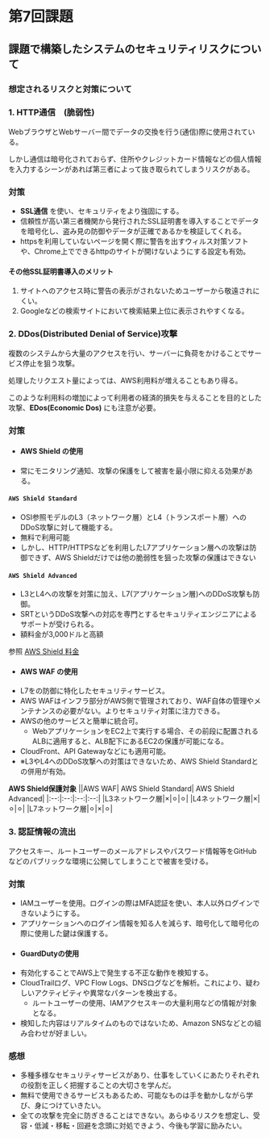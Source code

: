 # 第7回課題

## 課題で構築したシステムのセキュリティリスクについて

### 想定されるリスクと対策について

### 1. HTTP通信　(脆弱性)
WebブラウザとWebサーバー間でデータの交換を行う(通信)際に使用されている。

しかし通信は暗号化されておらず、住所やクレジットカード情報などの個人情報を入力するシーンがあれば第三者によって抜き取られてしまうリスクがある。

### __対策__

* __SSL通信__ を使い、セキュリティをより強固にする。
* 信頼性が高い第三者機関から発行されたSSL証明書を導入することでデータを暗号化し、盗み見の防御やデータが正確であるかを検証してくれる。
* httpsを利用していないページを開く際に警告を出すウィルス対策ソフトや、Chrome上でできるhttpのサイトが開けないようにする設定も有効。

#### __その他SSL証明書導入のメリット__

1. サイトへのアクセス時に警告の表示がされないためユーザーから敬遠されにくい。
2. Googleなどの検索サイトにおいて検索結果上位に表示されやすくなる。

### 2. DDos(Distributed Denial of Service)攻撃

複数のシステムから大量のアクセスを行い、サーバーに負荷をかけることでサービス停止を狙う攻撃。

処理したリクエスト量によっては、AWS利用料が増えることもあり得る。

このような利用料の増加によって利用者の経済的損失を与えることを目的とした攻撃、__EDos(Economic Dos)__ にも注意が必要。

### __対策__
* #### __AWS Shield__ の使用

* 常にモニタリング通知、攻撃の保護をして被害を最小限に抑える効果がある。

#### `AWS Shield Standard` 
	 
* OSI参照モデルのL3（ネットワーク層）とL4（トランスポート層）へのDDoS攻撃に対して機能する。
* 無料で利用可能
* しかし、HTTP/HTTPSなどを利用したL7アプリケーション層への攻撃は防御できず、AWS Shieldだけでは他の脆弱性を狙った攻撃の保護はできない

#### `AWS Shield Advanced`

* L3とL4への攻撃を対策に加え、L7(アプリケーション層)へのDDoS攻撃も防御。
* SRTというDDoS攻撃への対応を専門とするセキュリティエンジニアによるサポートが受けられる。
* 額料金が3,000ドルと高額

 参照 [AWS Shield 料金](https://aws.amazon.com/jp/shield/pricing/)

* #### __AWS WAF__ の使用
* L7をの防御に特化したセキュリティサービス。
* AWS WAFはインフラ部分がAWS側で管理されており、WAF自体の管理やメンテナンスの必要がない。よりセキュリティ対策に注力できる。
* AWSの他のサービスと簡単に統合可。
    * WebアプリケーションをEC2上で実行する場合、その前段に配置されるALBに適用すると、ALB配下にあるEC2の保護が可能になる。
* CloudFront、API Gatewayなどにも適用可能。 
* ※L3やL4へのDDoS攻撃への対策はできないため、AWS Shield Standardとの併用が有効。


__AWS Shield保護対象__
||AWS WAF| AWS Shield Standard| AWS Shield Advanced|
|:--:|:--:|:--:|:--:|
|L3ネットワーク層|×|⚪︎|⚪︎|
|L4ネットワーク層|×|⚪︎|⚪︎|
|L7ネットワーク層|⚪︎|×|⚪︎|

### 3. 認証情報の流出
アクセスキー、ルートユーザーのメールアドレスやパスワード情報等をGitHubなどのパブリックな環境に公開してしまうことで被害を受ける。

### __対策__ 
* IAMユーザーを使用。ログインの際はMFA認証を使い、本人以外ログインできないようにする。
* アプリケーションへのログイン情報を知る人を減らす、暗号化して暗号化の際に使用した鍵は保護する。
* #### GuardDutyの使用
* 有効化することでAWS上で発生する不正な動作を検知する。
* CloudTrailログ、VPC Flow Logs、DNSログなどを解析。これにより、疑わしいアクティビティや異常なパターンを検出する。
    * ルートユーザーの使用、IAMアクセスキーの大量利用などの情報が対象となる。
* 検知した内容はリアルタイムのものではないため、Amazon SNSなどとの組み合わせが好ましい。

### 感想
* 多種多様なセキュリティサービスがあり、仕事をしていくにあたりそれぞれの役割を正しく把握することの大切さを学んだ。
* 無料で使用できるサービスもあるため、可能なものは手を動かしながら学び、身につけていきたい。
* 全ての攻撃を完全に防ぎきることはできない。あらゆるリスクを想定し、受容・低減・移転・回避を念頭に対処できよう、今後も学習に励みたい。